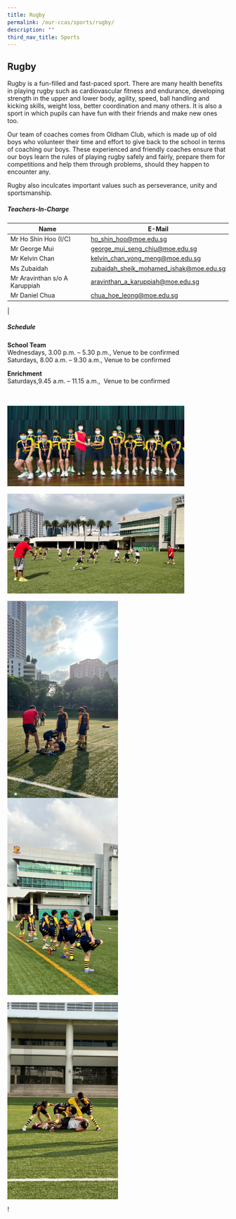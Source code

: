 ```yaml
---
title: Rugby
permalink: /our-ccas/sports/rugby/
description: ""
third_nav_title: Sports
---
```

## **Rugby**

Rugby is a fun-filled and fast-paced sport. There are many health benefits in playing rugby such as cardiovascular fitness and endurance, developing strength in the upper and lower body, agility, speed, ball handling and kicking skills, weight loss, better coordination and many others. It is also a sport in which pupils can have fun with their friends and make new ones too.

Our team of coaches comes from Oldham Club, which is made up of old boys who volunteer their time and effort to give back to the school in terms of coaching our boys. These experienced and friendly coaches ensure that our boys learn the rules of playing rugby safely and fairly, prepare them for competitions and help them through problems, should they happen to encounter any.

Rugby also inculcates important values such as perseverance, unity and sportsmanship.

##### **Teachers-In-Charge**



| Name | E-Mail | 
| -------- | -------- | 
| Mr Ho Shin Hoo (I/C) | [ho_shin_hoo@moe.edu.sg](mailto:ho_shin_hoo@moe.edu.sg) |
| Mr George Mui | [george_mui_seng_chiu@moe.edu.sg](mailto:george_mui_seng_chiu@moe.edu.sg)  |
| Mr Kelvin Chan | [kelvin_chan_yong_meng@moe.edu.sg](mailto:kelvin_chan_yong_meng@moe.edu.sg) |
| Ms Zubaidah | [zubaidah_sheik_mohamed_ishak@moe.edu.sg](mailto:zubaidah_sheik_mohamed_ishak@moe.edu.sg) |
| Mr Aravinthan s/o A Karuppiah | [aravinthan_a_karuppiah@moe.edu.sg](mailto:aravinthan_a_karuppiah@moe.edu.sg) |
| Mr Daniel Chua | [chua_hoe_leong@moe.edu.sg](mailto:chua_hoe_leong@moe.edu.sg) |
|



##### **Schedule**
**School Team**<br>
Wednesdays, 3.00 p.m. – 5.30 p.m., Venue to be confirmed<br>
Saturdays, 8.00 a.m. – 9.30 a.m., Venue to be confirmed  
  
**Enrichment**<br>
Saturdays,9.45 a.m. – 11.15 a.m.,&nbsp; Venue to be confirmed

<br>
<br>
<img src="/images/rugby3.jpg" style="width:80%" align="center">
<br>

<br>
<img src="/images/CCA_photos/rugby_ascp5.jpeg" style="width:80%" align="center">
<br>

<br>
<img src="/images/CCA_photos/rugby_ascp1.jpeg" style="width:50%" align="center"> 
<br>
<img src="/images/CCA_photos/rugby_ascp2.jpeg" style="width:50%" align="center">
<br>
<br>
<img src="/images/CCA_photos/rugby_ascp3.jpeg" style="width:50%" align="center">

\![](/images/CCA_photos/rugby_ascp4.jpeg)